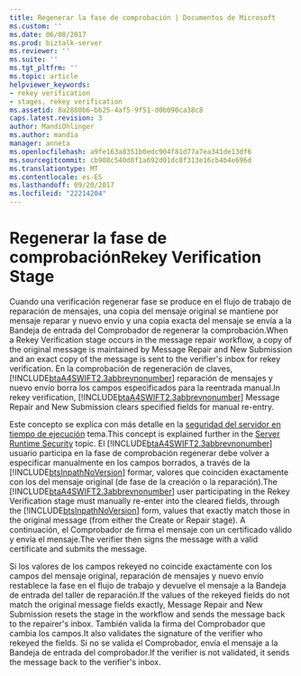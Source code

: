 ```yaml
---
title: Regenerar la fase de comprobación | Documentos de Microsoft
ms.custom: ''
ms.date: 06/08/2017
ms.prod: biztalk-server
ms.reviewer: ''
ms.suite: ''
ms.tgt_pltfrm: ''
ms.topic: article
helpviewer_keywords:
- rekey verification
- stages, rekey verification
ms.assetid: 8a2880b6-bb25-4af5-9f51-d0b090ca38c8
caps.latest.revision: 3
author: MandiOhlinger
ms.author: mandia
manager: anneta
ms.openlocfilehash: a9fe163a8351b0edc904f81d77a7ea341de13df6
ms.sourcegitcommit: cb908c540d8f1a692d01dc8f313e16cb4b4e696d
ms.translationtype: MT
ms.contentlocale: es-ES
ms.lasthandoff: 09/20/2017
ms.locfileid: "22214204"
---
```

# <a name="rekey-verification-stage"></a><span data-ttu-id="23713-102">Regenerar la fase de comprobación</span><span class="sxs-lookup"><span data-stu-id="23713-102">Rekey Verification Stage</span></span>
<span data-ttu-id="23713-103">Cuando una verificación regenerar fase se produce en el flujo de trabajo de reparación de mensajes, una copia del mensaje original se mantiene por mensaje reparar y nuevo envío y una copia exacta del mensaje se envía a la Bandeja de entrada del Comprobador de regenerar la comprobación.</span><span class="sxs-lookup"><span data-stu-id="23713-103">When a Rekey Verification stage occurs in the message repair workflow, a copy of the original message is maintained by Message Repair and New Submission and an exact copy of the message is sent to the verifier's inbox for rekey verification.</span></span> <span data-ttu-id="23713-104">En la comprobación de regeneración de claves, [!INCLUDE[btaA4SWIFT2.3abbrevnonumber](../../includes/btaa4swift2-3abbrevnonumber-md.md)] reparación de mensajes y nuevo envío borra los campos especificados para la reentrada manual.</span><span class="sxs-lookup"><span data-stu-id="23713-104">In rekey verification, [!INCLUDE[btaA4SWIFT2.3abbrevnonumber](../../includes/btaa4swift2-3abbrevnonumber-md.md)] Message Repair and New Submission clears specified fields for manual re-entry.</span></span>  
  
 <span data-ttu-id="23713-105">Este concepto se explica con más detalle en la [seguridad del servidor en tiempo de ejecución](../../adapters-and-accelerators/accelerator-swift/server-runtime-security.md) tema.</span><span class="sxs-lookup"><span data-stu-id="23713-105">This concept is explained further in the [Server Runtime Security](../../adapters-and-accelerators/accelerator-swift/server-runtime-security.md) topic.</span></span> <span data-ttu-id="23713-106">El [!INCLUDE[btaA4SWIFT2.3abbrevnonumber](../../includes/btaa4swift2-3abbrevnonumber-md.md)] usuario participa en la fase de comprobación regenerar debe volver a especificar manualmente en los campos borrados, a través de la [!INCLUDE[btsInpathNoVersion](../../includes/btsinpathnoversion-md.md)] formar, valores que coinciden exactamente con los del mensaje original (de fase de la creación o la reparación).</span><span class="sxs-lookup"><span data-stu-id="23713-106">The [!INCLUDE[btaA4SWIFT2.3abbrevnonumber](../../includes/btaa4swift2-3abbrevnonumber-md.md)] user participating in the Rekey Verification stage must manually re-enter into the cleared fields, through the [!INCLUDE[btsInpathNoVersion](../../includes/btsinpathnoversion-md.md)] form, values that exactly match those in the original message (from either the Create or Repair stage).</span></span> <span data-ttu-id="23713-107">A continuación, el Comprobador de firma el mensaje con un certificado válido y envía el mensaje.</span><span class="sxs-lookup"><span data-stu-id="23713-107">The verifier then signs the message with a valid certificate and submits the message.</span></span>  
  
 <span data-ttu-id="23713-108">Si los valores de los campos rekeyed no coincide exactamente con los campos del mensaje original, reparación de mensajes y nuevo envío restablece la fase en el flujo de trabajo y devuelve el mensaje a la Bandeja de entrada del taller de reparación.</span><span class="sxs-lookup"><span data-stu-id="23713-108">If the values of the rekeyed fields do not match the original message fields exactly, Message Repair and New Submission resets the stage in the workflow and sends the message back to the repairer's inbox.</span></span> <span data-ttu-id="23713-109">También valida la firma del Comprobador que cambia los campos.</span><span class="sxs-lookup"><span data-stu-id="23713-109">It also validates the signature of the verifier who rekeyed the fields.</span></span> <span data-ttu-id="23713-110">Si no se valida el Comprobador, envía el mensaje a la Bandeja de entrada del comprobador.</span><span class="sxs-lookup"><span data-stu-id="23713-110">If the verifier is not validated, it sends the message back to the verifier's inbox.</span></span>